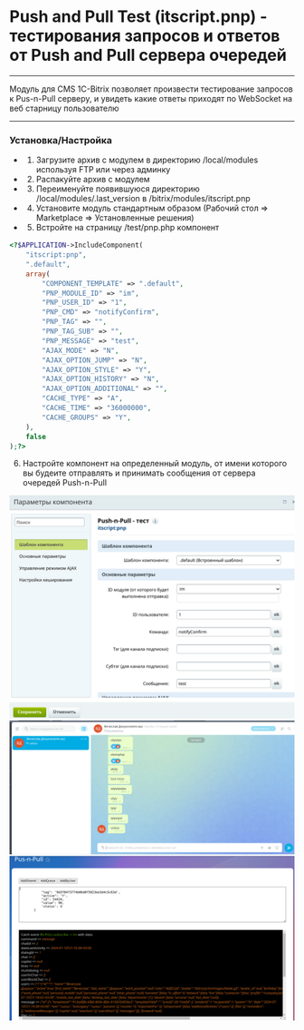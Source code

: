 # Push and Pull Test (itscript.pnp) - тестирования запросов и ответов от Push and Pull сервера очередей

---

Модуль для CMS 1C-Bitrix позволяет произвести тестирование запросов к Pus-n-Pull серверу, и увидеть какие ответы приходят по WebSocket на веб старницу пользователю

---

### Установка/Настройка

- 1. Загрузите архив с модулем в директорию /local/modules используя FTP или через админку
- 2. Распакуйте архив с модулем
- 3. Переименуйте появившуюся директорию /local/modules/.last_version в /bitrix/modules/itscript.pnp
- 4. Установите модуль стандартным образом (Рабочий стол => Marketplace => Установленные решения)
- 5. Встройте на страницу /test/pnp.php компонент

```php
<?$APPLICATION->IncludeComponent(
	"itscript:pnp", 
	".default", 
	array(
		"COMPONENT_TEMPLATE" => ".default",
		"PNP_MODULE_ID" => "im",
		"PNP_USER_ID" => "1",
		"PNP_CMD" => "notifyConfirm",
		"PNP_TAG" => "",
		"PNP_TAG_SUB" => "",
		"PNP_MESSAGE" => "test",
		"AJAX_MODE" => "N",
		"AJAX_OPTION_JUMP" => "N",
		"AJAX_OPTION_STYLE" => "Y",
		"AJAX_OPTION_HISTORY" => "N",
		"AJAX_OPTION_ADDITIONAL" => "",
		"CACHE_TYPE" => "A",
		"CACHE_TIME" => "36000000",
		"CACHE_GROUPS" => "Y",
	),
	false
);?>
```

6. Настройте компонент на определенный модуль, от имени которого вы будеите отправлять и принимать сообщения от сервера очередей Push-n-Pull



![Иллюстрация к проекту](https://github.com/Cleverscript/itscript.pnp/raw/main/prev-3.png)
![Иллюстрация к проекту](https://github.com/Cleverscript/itscript.pnp/raw/main/prev-2.png)
![Иллюстрация к проекту](https://github.com/Cleverscript/itscript.pnp/raw/main/prev-1.png)

